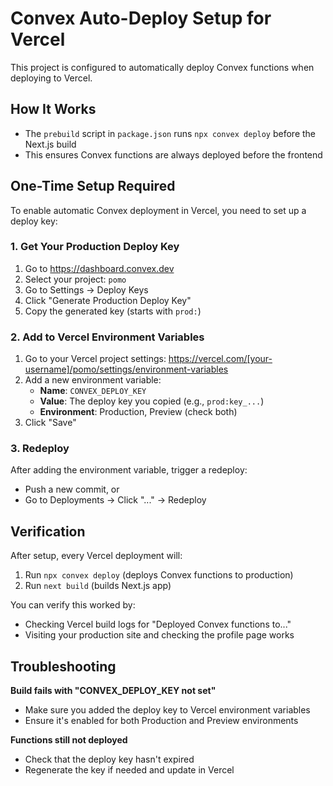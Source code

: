 # Convex Auto-Deploy Setup for Vercel

This project is configured to automatically deploy Convex functions when deploying to Vercel.

## How It Works

- The `prebuild` script in `package.json` runs `npx convex deploy` before the Next.js build
- This ensures Convex functions are always deployed before the frontend

## One-Time Setup Required

To enable automatic Convex deployment in Vercel, you need to set up a deploy key:

### 1. Get Your Production Deploy Key

1. Go to https://dashboard.convex.dev
2. Select your project: `pomo`
3. Go to Settings → Deploy Keys
4. Click "Generate Production Deploy Key"
5. Copy the generated key (starts with `prod:`)

### 2. Add to Vercel Environment Variables

1. Go to your Vercel project settings: https://vercel.com/[your-username]/pomo/settings/environment-variables
2. Add a new environment variable:
   - **Name**: `CONVEX_DEPLOY_KEY`
   - **Value**: The deploy key you copied (e.g., `prod:key_...`)
   - **Environment**: Production, Preview (check both)
3. Click "Save"

### 3. Redeploy

After adding the environment variable, trigger a redeploy:

- Push a new commit, or
- Go to Deployments → Click "..." → Redeploy

## Verification

After setup, every Vercel deployment will:

1. Run `npx convex deploy` (deploys Convex functions to production)
2. Run `next build` (builds Next.js app)

You can verify this worked by:

- Checking Vercel build logs for "Deployed Convex functions to..."
- Visiting your production site and checking the profile page works

## Troubleshooting

**Build fails with "CONVEX_DEPLOY_KEY not set"**

- Make sure you added the deploy key to Vercel environment variables
- Ensure it's enabled for both Production and Preview environments

**Functions still not deployed**

- Check that the deploy key hasn't expired
- Regenerate the key if needed and update in Vercel
